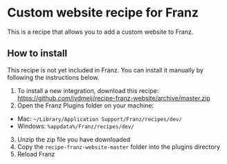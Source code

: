 # Custom website recipe for Franz
This is a recipe that allows you to add a custom website to Franz.

## How to install
This recipe is not yet included in Franz. You can install it manually by following the instructions below.

1. To install a new integration, download this recipe: https://github.com/jvdmeij/recipe-franz-website/archive/master.zip
2. Open the Franz Plugins folder on your machine:
  * Mac: `~/Library/Application Support/Franz/recipes/dev/`
  * Windows: `%appdata%/Franz/recipes/dev/`
3. Unzip the zip file you have downloaded
4. Copy the `recipe-franz-website-master` folder into the plugins directory
4. Reload Franz